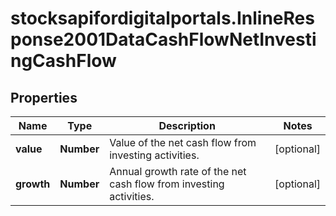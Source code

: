 # stocksapifordigitalportals.InlineResponse2001DataCashFlowNetInvestingCashFlow

## Properties

Name | Type | Description | Notes
------------ | ------------- | ------------- | -------------
**value** | **Number** | Value of the net cash flow from investing activities. | [optional] 
**growth** | **Number** | Annual growth rate of the net cash flow from investing activities. | [optional] 


